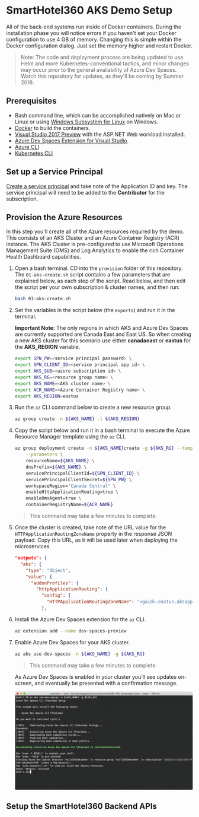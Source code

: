 # SmartHotel360 AKS Demo Setup

All of the back-end systems run inside of Docker containers. During the installation phase you will notice errors if you haven't set your Docker configuration to use 4 GB of memory. Changing this is simple within the Docker configuration dialog. Just set the memory higher and restart Docker.

> Note: The code and deployment process are being updated to use Helm and more Kubernetes-conventional tactics, and minor changes may occur prior to the general availability of Azure Dev Spaces. Watch this repository for updates, as they'll be coming by Summer 2018. 

## Prerequisites 

* Bash command line, which can be accomplished natively on Mac or Linux or using [Windows Subsystem for Linux](https://docs.microsoft.com/en-us/windows/wsl/install-win10) on Windows.
* [Docker](http://www.docker.com) to build the containers. 
* [Visual Studio 2017 Preview](https://www.visualstudio.com/vs/preview/) with the ASP.NET Web workload installed. 
* [Azure Dev Spaces Extension for Visual Studio](https://docs.microsoft.com/en-us/azure/dev-spaces/get-started-netcore-visualstudio#get-the-visual-studio-tools). 
* [Azure CLI](https://docs.microsoft.com/en-us/cli/azure/install-azure-cli?view=azure-cli-latest)
* [Kubernetes CLI](https://kubernetes.io/docs/tasks/tools/install-kubectl/)

## Set up a Service Principal 

[Create a service principal](https://docs.microsoft.com/en-us/azure/azure-resource-manager/resource-group-create-service-principal-portal?view=azure-cli-latest) and take note of the Application ID and key. The service principal will need to be added to the **Contributor** for the subscription.

## Provision the Azure Resources

In this step you'll create all of the Azure resources required by the demo. This consists of an AKS Cluster and an Azure Container Registry (ACR) instance. The AKS Cluster is pre-configured to use Microsoft Operations Management Suite (OMS) and Log Analytics to enable the rich Container Health Dashboard capabilities. 

1. Open a bash terminal. CD into the `provision` folder of this repository. The `01-aks-create.sh` script contains a few parameters that are explained below, as each step of the script. Read below, and then edit the script per your own subscription & cluster names, and then run:

    ```bash
    bash 01-aks-create.sh
    ```

1. Set the variables in the script below (the `exports`) and 
run it in the terminal. 

    **Important Note:** The only regions in which AKS and Azure Dev Spaces are currently supported are Canada East and Eaat US. So when creating a new AKS cluster for this scenario use either **canadaeast** or **eastus** for the **AKS_REGION** variable.

    ```bash
    export SPN_PW=<service principal password> \ 
    export SPN_CLIENT_ID=<service principal app id> \ 
    export AKS_SUB=<azure subscription id> \ 
    export AKS_RG=<resource group name> \ 
    export AKS_NAME=<AKS cluster name> \ 
    export ACR_NAME=<Azure Container Registry name> \ 
    export AKS_REGION=eastus
    ```

1. Run the `az` CLI command below to create a new resource group. 

    ```bash
    az group create -n ${AKS_NAME} -l ${AKS_REGION}
    ```

1. Copy the script below and run it in a bash terminal to execute the Azure Resource Manager template using the `az` CLI. 

    ```bash
    az group deployment create -n ${AKS_NAME}create -g ${AKS_RG} --template-file 01-aks-create.json \
        --parameters \
        resourceName=${AKS_NAME} \
        dnsPrefix=${AKS_NAME} \
        servicePrincipalClientId=${SPN_CLIENT_ID} \
        servicePrincipalClientSecret=${SPN_PW} \
        workspaceRegion="Canada Central" \
        enableHttpApplicationRouting=true \
        enableOmsAgent=true \
        containerRegistryName=${ACR_NAME}
    ```

    > This command may take a few minutes to complete. 

1. Once the cluster is created, take note of the URL value for the `HTTPApplicationRoutingZoneName` property in the response JSON payload. Copy this URL, as it will be used later when deploying the microservices. 

    ```json
    "outputs": {
      "aks": {
        "type": "Object",
        "value": {
          "addonProfiles": {
            "httpApplicationRouting": {
              "config": {
                "HTTPApplicationRoutingZoneName": "<guid>.eastus.aksapp.io"
              },

    ```

1. Install the Azure Dev Spaces extension for the `az` CLI. 

    ```bash
    az extension add --name dev-spaces-preview
    ```

1. Enable Azure Dev Spaces for your AKS cluster. 

    ```bash
    az aks use-dev-spaces -n ${AKS_NAME} -g ${AKS_RG}
    ```

    > This command may take a few minutes to complete. 

    As Azure Dev Spaces is enabled in your cluster you'll see updates on-screen, and eventually be presented with a confirmation message. 

    ![Dev Spaces Setup](../media/dev-spaces-setup.png)

## Setup the SmartHotel360 Backend APIs